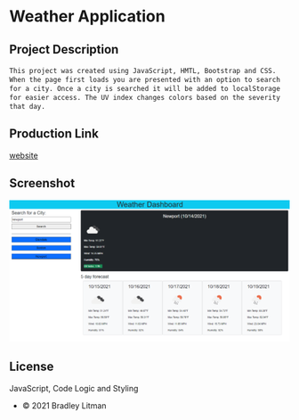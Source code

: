 # Weather Application

## Project Description
    This project was created using JavaScript, HMTL, Bootstrap and CSS. When the page first loads you are presented with an option to search for a city. Once a city is searched it will be added to localStorage for easier access. The UV index changes colors based on the severity that day. 

## Production Link
[website](https://blitman12.github.io/Weather-Application/)

## Screenshot
![Screenshot](assets/image/capture.png)


## License
 JavaScript, Code Logic and Styling
* © 2021 Bradley Litman 
